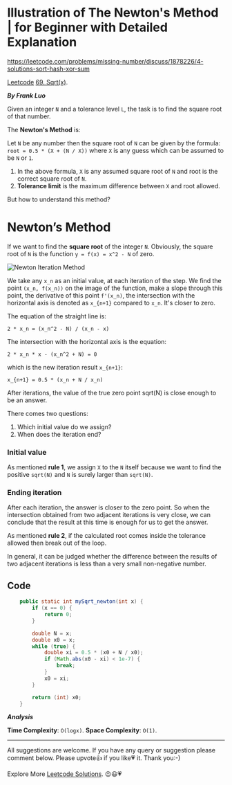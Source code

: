 # Illustration of The Newton's Method | for Beginner with Detailed Explanation

https://leetcode.com/problems/missing-number/discuss/1878226/4-solutions-sort-hash-xor-sum

[Leetcode](https://leetcode.com/) [69. Sqrt(x)](https://leetcode.com/problems/sqrtx).

***By Frank Luo***

Given an integer `N` and a tolerance level `L`, the task is to find the square root of that number.

The **Newton's Method** is:

Let `N` be any number then the square root of `N` can be given by the formula: 
`root = 0.5 * (X + (N / X))` where `X` is any guess which can be assumed to be `N` or `1`. 

1. In the above formula, `X` is any assumed square root of `N` and root is the correct square root of `N`.
2. **Tolerance limit** is the maximum difference between `X` and root allowed.

But how to understand this method?

# Newton’s Method

If we want to find the **square root** of the integer `N`. Obviously, the square root of `N` is the function `y = f(x) = x^2 - N` of zero.

![Newton Iteration Method](https://assets.leetcode.com/users/images/fa60c623-19d9-4c11-9265-6caf7d713124_1647778616.7749531.png)

We take any `x_n` as an initial value, at each iteration of the step. We find the point `(x_n, f(x_n))` on the image of the function, make a slope through this point, the derivative of this point `f'(x_n)`, the intersection with the horizontal axis is denoted as `x_{n+1}` compared to `x_n`. It's closer to zero. 

The equation of the straight line is:

`2 * x_n = (x_n^2 - N) / (x_n - x)`

The intersection with the horizontal axis is the equation:

`2 * x_n * x - (x_n^2 + N) = 0`

which is the new iteration result `x_{n+1}`:

`x_{n+1} = 0.5 * (x_n + N / x_n)`

After iterations, the value of the true zero point sqrt(N) is close enough to be an answer.

There comes two questions:
1. Which initial value do we assign?
2. When does the iteration end?

### Initial value

As mentioned **rule 1**, we assign `X` to the `N` itself because we want to find the  positive `sqrt(N)` and `N` is surely larger than `sqrt(N)`.

### Ending iteration 

After each iteration, the answer is closer to the zero point. So when the intersection obtained from two adjacent iterations is very close, we can conclude that the result at this time is enough for us to get the answer. 

As mentioned **rule 2**, if the calculated root comes inside the tolerance allowed then break out of the loop. 

In general, it can be judged whether the difference between the results of two adjacent iterations is less than a very small non-negative number.

## Code

```java
    public static int mySqrt_newton(int x) {
        if (x == 0) {
            return 0;
        }

        double N = x;
        double x0 = x;
        while (true) {
            double xi = 0.5 * (x0 + N / x0);
            if (Math.abs(x0 - xi) < 1e-7) {
                break;
            }
            x0 = xi;
        }

        return (int) x0;
    }
```

***Analysis***

**Time Complexity**: `O(logx)`.
**Space Complexity**: `O(1)`.

--------------------------

All suggestions are welcome. 
If you have any query or suggestion please comment below.
Please upvote👍 if you like💗 it. Thank you:-)

Explore More [Leetcode Solutions](https://leetcode.com/discuss/general-discussion/1868912/My-Leetcode-Solutions-All-In-One). 😉😃💗

